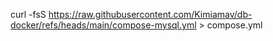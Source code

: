 
curl -fsS https://raw.githubusercontent.com/Kimiamav/db-docker/refs/heads/main/compose-mysql.yml > compose.yml

